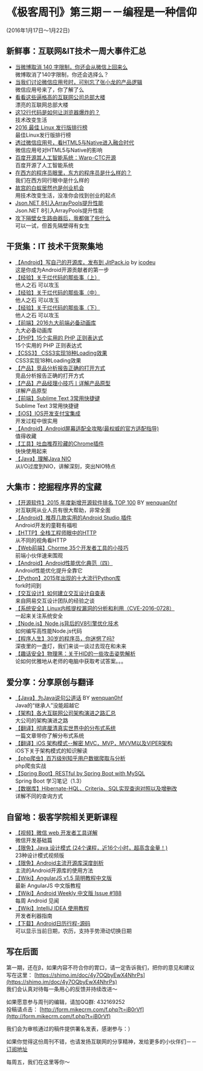 # 《极客周刊》第三期－－编程是一种信仰

(2016年1月17日～1月22日)

## 新鲜事：互联网&IT技术一周大事件汇总

- [当微博取消 140 字限制，你还会从微信上回来么](http://36kr.com/p/5042531.html) 
<br>微博取消了140字限制，你还会选择么？
- [当我们讨论微信应用号时，可别忘了张小龙的产品逻辑](http://36kr.com/p/5042544.html?ref=head_line_one) 
<br>微信应用号来了，你了解了么
- [看看这些逼格高的互联网公司总部大楼](http://www.devstore.cn/new/newInfo/16996.html) 
<br>漂亮的互联网总部大楼
- [这12行代码是如何让浏览器爆炸的？](http://www.devstore.cn/new/newInfo/17006.html) 
<br>技术改变生活
- [2016 最佳 Linux 发行版排行榜](http://www.oschina.net/news/69964/the-best-linux-distros-of-2016) 
<br>最佳Linux发行版排行榜
- [透过微信应用号，看HTML5与Native进入融合时代](http://www.oschina.net/news/70011/html5-and-native) 
<br>微信应用号对HTML5与Native的影响
- [百度开源其人工智能系统：Warp-CTC开源](http://www.infoq.com/cn/news/2016/01/Baidu-Open-Source-Warp-CTC) 
<br>百度开源了人工智能系统
- [在西方的程序员眼里，东方的程序员是什么样的？](http://www.techug.com/how-do-programmers-in-the-west-see-programmers?) 
<br>我们在西方同行眼中是什么样的
- [故宫的白蚁居然也是创业机会](http://tech.163.com/16/0121/08/BDRD4L0300094OE0.html#index_club) 
<br>用技术改变生活，没准你会找到创业的起点
- [Json.NET 8引入ArrayPools提升性能](http://www.infoq.com/cn/news/2016/01/json-net8) 
<br>Json.NET 8引入ArrayPools提升性能
- [攻下隔壁女生路由器后，我都做了些什么](http://daily.zhihu.com/story/3603866)
<br>可以一试，但首先隔壁得有女生

## 干货集：IT 技术干货聚集地

- [【Android】写自己的开源库，发布到 JitPack.io](https://github.com/icodeu/HelloLibrary) by [icodeu](https://github.com/icodeu)
<br>这是你成为Android开源贡献者的第一步
- [【经验】关于烂代码的那些事（上）](http://blog.2baxb.me/archives/1343)
<br>他人之石 可以攻玉
- [【经验】关于烂代码的那些事（中）](http://blog.2baxb.me/archives/1378)
<br>他人之石 可以攻玉
- [【经验】关于烂代码的那些事（下）](http://blog.2baxb.me/archives/1499)
<br>他人之石 可以攻玉
- [【前端】2016九大前端必备动画库](http://www.tuicool.com/articles/f2IJfij)
<br>九大必备动画库
- [【PHP】15个实用的 PHP 正则表达式](http://webres.wang/15-useful-php-reg-expression/)
<br> 15个实用的 PHP 正则表达式
- [【CSS3】 CSS3实现18种Loading效果](http://webres.wang/18-css3-loading-effect/)
<br>CSS3实现18种Loading效果
- [【产品】竞品分析报告正确的打开方式](http://www.chanpin100.com/archives/37420)
<br>竞品分析报告正确的打开方式
- [【产品】产品经理小技巧丨详解产品原型](http://www.chanpin100.com/archives/37326)
<br>详解产品原型
- [【前端】Sublime Text 3常用快捷键](http://www.css88.com/)
<br>Sublime Text 3常用快捷键
- [【iOS】IOS开发支付宝集成](http://www.jianshu.com/p/2b9bbfcb7ec4?hmsr=toutiao.io&utm_medium=toutiao.io&utm_source=toutiao.io)
<br>开发过程中很实用
- [【Android】Android屏幕适配全攻略(最权威的官方适配指导)](http://blog.csdn.net/jdsjlzx/article/details/45891551)
<br>值得收藏
- [【工具】吐血推荐珍藏的Chrome插件](https://mp.weixin.qq.com/s?__biz=MzA4NTQwNDcyMA==&mid=402064553&idx=1&sn=4bc95ed03916f87cc8dfd17baed54f24)
<br>快快使用起来
- [【Java】理解Java NIO](http://yq.aliyun.com/articles/2371)
<br>从I/O过度到NIO，讲解深刻，突出NIO特点

## 大集市：挖掘程序界的宝藏 

- [【开源软件】2015 年度新增开源软件排名 TOP 100](http://www.oschina.net/news/69808/2015-annual-ranking-top-100-new-open-source-software) BY [wenquan0hf](https://github.com/wenquan0hf)
<br>对互联网从业人员有很大帮助，非常全面
- [【Android】推荐几款实用的Android Studio 插件](http://www.jianshu.com/p/6f5f818afe4b?hmsr=toutiao.io&utm_medium=toutiao.io&utm_source=toutiao.io)
<br>Android开发的童鞋有福啦
- [【HTTP】全栈工程师眼中的HTTP](http://www.epubit.com.cn/article/378)
<br>从不同的视角看HTTP
- [【Web前端】Chorme 35个开发者工具的小技巧](http://www.w3cplus.com/tools/dev-tips.html)
<br>前端小伙伴速来围观
- [【Android】Android性能优化典范（四）](http://geek.csdn.net/news/detail/50692)
<br>Android性能优化提升全靠它
- [【Python】2015年出现的十大流行Python库](http://codingpy.com/article/top-10-python-libraries-started-in-2015/)
<br>fork时间到
- [【交互设计】如何建立交互设计自查表](http://uedc.163.com/12870.html)
<br>来自网易交互设计团队的经验之谈
- [【系统安全】Linux内核提权漏洞的分析和利用（CVE-2016-0728）](http://www.freebuf.com/vuls/93799.html)
<br>一起来关注系统安全
- [【Node.js】Node.js背后的V8引擎优化技术](http://geek.csdn.net/news/detail/52208)
<br>如何编写高性能Node.js代码
- [【程序人生】30岁的程序员，你迷惘了吗?](http://www.cnblogs.com/tiangang/p/5144408.html)
<br>深夜里的一盏灯，我们来谈一谈过去现在和未来
- [【趣话安全】物理黑：关于HID的一些攻击姿势解析](http://www.freebuf.com/articles/system/92519.html)
<br>论如何优雅地从老师的电脑中获取考试答案。。。

## 爱分享：分享原创与翻译

- [【Java】为Java说句公道话](http://www.yinwang.org/blog-cn/2016/01/18/java/) BY [wenquan0hf](https://github.com/wenquan0hf)
<br>Java的“继承人”没能超越它
- [【架构】各大互联网公司架构演进之路汇总](http://www.hollischuang.com/archives/1036?hmsr=toutiao.io&utm_medium=toutiao.io&utm_source=toutiao.io)
<br>大公司的架构演进之路
- [【翻译】彻底厘清真实世界中的分布式系统](http://dockone.io/article/967?hmsr=toutiao.io&utm_medium=toutiao.io&utm_source=toutiao.io) 
<br>一篇文章带你了解分布式系统
- [【翻译】iOS 架构模式--解密 MVC，MVP，MVVM以及VIPER架构](http://www.cocoachina.com/ios/20160108/14916.html)
<br>iOS下关于架构模式的知识解读
- [【php爬虫】百万级别知乎用户数据爬取与分析](http://www.aintnot.com/2015/09/30/php-spider-millons-of-zhihu-user-analyze/)
<br>php爬虫实战
- [【Spring Boot】RESTful by Spring Boot with MySQL](http://www.jianshu.com/p/2537313ce5f1)
<br>Spring Boot 学习笔记（1.3）
- [【数据库】Hibernate-HQL、Criteria、SQL实现查询对照以及增删改](http://blog.csdn.net/wangyang1354/article/details/50448484)
<br>详解不同的查询方式

## 自留地：极客学院相关更新课程

- [【视频】微信 web 开发者工具详解](http://www.jikexueyuan.com/course/2463.html)
<br>微信开发基础篇
- [【限免】Java 设计模式 (24个课程，近16个小时，超高含金量！)](http://ke.jikexueyuan.com/xilie/6?huodong=shequn_0118)
<br>23种设计模式视频版
- [【限免】Android主流开源库深度剖析](http://ke.jikexueyuan.com/xilie/108?huodong=shequn_0119)
<br>主流的Android开源库的使用方法
- [【Wiki】AngularJS v1.5 简明教程中文版](http://wiki.jikexueyuan.com/project/angularjs/)
<br>最新 AngularJS 中文版教程
- [【Wiki】Android Weekly 中文版 Issue #188](http://wiki.jikexueyuan.com/project/android-weekly/issue-188/index.html)
<br>每周 Android 见闻
- [【Wiki】IntelliJ IDEA 使用教程](http://wiki.jikexueyuan.com/project/intellij-idea-tutorial/)
<br>开发者利器指南
- [【下载】Android日历行程-源码](http://download.jikexueyuan.com/detail/id/974.html)
<br>可以显示当前日期，农历，支持手势滑动切换日期

## 写在后面

第一期，还在β，如果内容不符合你的胃口，请一定告诉我们，把你的意见和建议写在这里： [https://shimo.im/doc/4y7OQbyEwX4NhrPs](https://shimo.im/doc/4y7OQbyEwX4NhrPs)   
我们会认真对待每一条用心的反馈并持续改进～

如果愿意参与周刊的编辑，请加QQ群: 432169252   
投稿请点击： [http://form.mikecrm.com/f.php?t=iB0rVf](http://form.mikecrm.com/f.php?t=iB0rVf)   

我们会为审核通过的稿件提供署名发表，感谢参与：）   

如果你觉得这份周刊不错，也请发扬互联网的分享精神，发给更多的小伙伴们－－[订阅地址](http://list.qq.com/cgi-bin/qf_invite?id=83392b8505dd16951d180f02fe45e724a4f0c455983ca581)

每周五，我们在这里等你～
